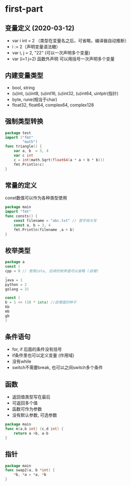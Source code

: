 # first-part

## 变量定义 (2020-03-12)

- var i int = 2 （类型在变量名之后，可省略，编译器自动推断）
- i := 2（声明变量语法糖）
- var i, j = 2, "22" (可以一次声明多个变量)
- var (i=1 j=2) 函数外声明 可以用括号一次声明多个变量

## 内建变量类型

- bool, string
- (u)int, (u)int8, (u)int16, (u)int32, (u)int64, uintptr(指针)
- byte, rune(相当于char)
- float32, float64, complex64, complex128

## 强制类型转换

```go
package test
import ("fmt" 
        "math")
func triangle() {
	var a, b  = 3, 4
	var c int
	c = int(math.Sqrt(float64(a * a + b * b)))
	fmt.Println(c)
}
```

## 常量的定义

const数值可以作为各种类型使用
```go
package main
import "fmt"
func consts() {
    const filename = "abc.txt" // 首字母大写 
    const a, b = 3, 4
    fmt.Println(filename ,a + b)
}
```

## 枚举类型

```go
package a
const (
cpp = 0 // 使用iota, 后续的枚举值可以省略 (自增)
_
java = 1
python = 2
golang = 3)

const (
b = 1 << (10 * iota) //自增值的种子
kb
mb
gb
)
```

## 条件语句

- for, if 后面的条件没有括号
- if条件里也可以定义变量 (作用域)
- 没有while
- switch不需要break, 也可以之间switch多个条件

## 函数

- 返回值类型写在最后
- 可返回多个值
- 函数可作为参数
- 没有默认参数, 可选参数

```go
package main
func m(a,b int) (c,d int) {
    return a +b, a-b
}
```

## 指针

```go
package main
func swap2(a, b *int) {
	*b, *a = *a, *b
}
```
